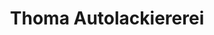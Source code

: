 ---
title: "Thoma Autolackiererei"
url: /ludwigshafen-am-rhein/thoma-autolackiererei/
shop: Autowerkstatt
---